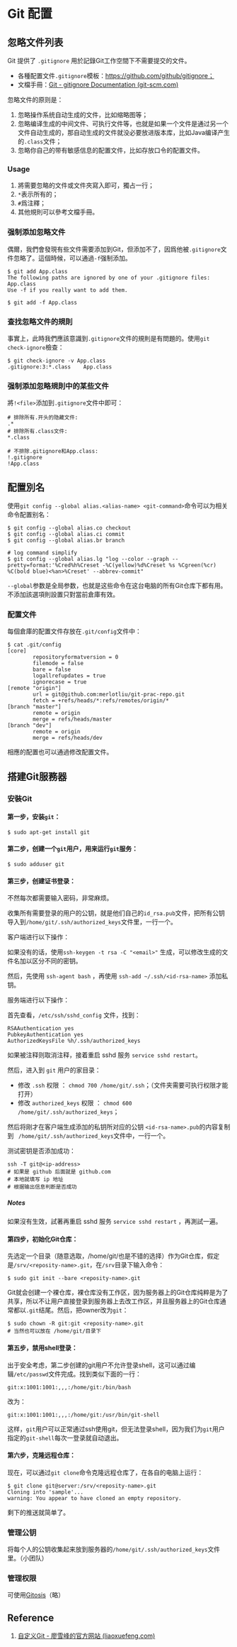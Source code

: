 # Git 配置

## 忽略文件列表

Git 提供了 `.gitignore` 用於記錄Git工作空間下不需要提交的文件。

- 各種配置文件`.gitignore`模板：https://github.com/github/gitignore；
- 文檔手冊：[Git - gitignore Documentation (git-scm.com)](https://git-scm.com/docs/gitignore)

忽略文件的原则是：

1. 忽略操作系统自动生成的文件，比如缩略图等；
2. 忽略编译生成的中间文件、可执行文件等，也就是如果一个文件是通过另一个文件自动生成的，那自动生成的文件就没必要放进版本库，比如Java编译产生的`.class`文件；
3. 忽略你自己的带有敏感信息的配置文件，比如存放口令的配置文件。

### Usage

1. 將需要忽略的文件或文件夾寫入即可，獨占一行；
2. `*`表示所有的；
3. `#`爲注釋；
4. 其他規則可以參考文檔手冊。

### 强制添加忽略文件

偶爾，我們會發現有些文件需要添加到Git，但添加不了，因爲他被`.gitignore`文件忽略了。這個時候，可以通過`-f`强制添加。

```shell
$ git add App.class
The following paths are ignored by one of your .gitignore files:
App.class
Use -f if you really want to add them.

$ git add -f App.class
```

### 查找忽略文件的規則

事實上，此時我們應該意識到`.gitignore`文件的規則是有問題的。使用`git check-ignore`檢查：

```
$ git check-ignore -v App.class
.gitignore:3:*.class	App.class
```

### 强制添加忽略規則中的某些文件

將`!<file>`添加到`.gitignore`文件中即可：

```shell
# 排除所有.开头的隐藏文件:
.*
# 排除所有.class文件:
*.class

# 不排除.gitignore和App.class:
!.gitignore
!App.class
```

## 配置別名

使用`git config --global alias.<alias-name> <git-command>`命令可以为相关命令配置别名：

```shell
$ git config --global alias.co checkout
$ git config --global alias.ci commit
$ git config --global alias.br branch

# log command simplify
$ git config --global alias.lg "log --color --graph --pretty=format:'%Cred%h%Creset -%C(yellow)%d%Creset %s %Cgreen(%cr) %C(bold blue)<%an>%Creset' --abbrev-commit"
```

`--global`参数是全局参数，也就是这些命令在这台电脑的所有Git仓库下都有用。不添加該選項則設置只對當前倉庫有效。

### 配置文件

每個倉庫的配置文件存放在`.git/config`文件中：

```shell
$ cat .git/config
[core]
        repositoryformatversion = 0
        filemode = false
        bare = false
        logallrefupdates = true
        ignorecase = true
[remote "origin"]
        url = git@github.com:merlotliu/git-prac-repo.git
        fetch = +refs/heads/*:refs/remotes/origin/*
[branch "master"]
        remote = origin
        merge = refs/heads/master
[branch "dev"]
        remote = origin
        merge = refs/heads/dev
```

相應的配置也可以通過修改配置文件。

## 搭建Git服務器

### 安裝Git

#### 第一步，安装`git`：

```
$ sudo apt-get install git
```

#### 第二步，创建一个`git`用户，用来运行`git`服务：

```
$ sudo adduser git
```

#### 第三步，创建证书登录：

不然每次都需要输入密码，非常麻烦。

收集所有需要登录的用户的公钥，就是他们自己的`id_rsa.pub`文件，把所有公钥导入到`/home/git/.ssh/authorized_keys`文件里，一行一个。



客户端进行以下操作：

如果没有的话，使用`ssh-keygen -t rsa -C "<email>"` 生成，可以修改生成的文件名加以区分不同的密钥。

然后，先使用 `ssh-agent bash` ，再使用 `ssh-add ~/.ssh/<id-rsa-name>` 添加私钥。

服务端进行以下操作：

首先查看，`/etc/ssh/sshd_config` 文件，找到：

```shell
RSAAuthentication yes
PubkeyAuthentication yes
AuthorizedKeysFile %h/.ssh/authorized_keys
```

如果被注释则取消注释，接着重启 sshd 服务 `service sshd restart`。

然后，进入到 `git` 用户的家目录：

- 修改 `.ssh` 权限 ： `chmod 700 /home/git/.ssh`；（文件夹需要可执行权限才能打开）
- 修改 `authorized_keys` 权限 ： `chmod 600 /home/git/.ssh/authorized_keys`；

然后将刚才在客户端生成添加的私钥所对应的公钥 `<id-rsa-name>.pub`的内容复制到 ` /home/git/.ssh/authorized_keys`文件中，一行一个。

测试密钥是否添加成功：

```
ssh -T git@<ip-address>
# 如果是 github 后面就是 github.com
# 本地就填写 ip 地址
# 根据输出信息判断是否成功
```

##### Notes

如果沒有生效，試著再重启 sshd 服务 `service sshd restart` ，再測試一遍。



#### 第四步，初始化Git仓库：

先选定一个目录（随意选取，/home/git/也是不错的选择）作为Git仓库，假定是`/srv/<reposity-name>.git`，在`/srv`目录下输入命令：

```
$ sudo git init --bare <reposity-name>.git
```

Git就会创建一个裸仓库，裸仓库没有工作区，因为服务器上的Git仓库纯粹是为了共享，所以不让用户直接登录到服务器上去改工作区，并且服务器上的Git仓库通常都以`.git`结尾。然后，把owner改为`git`：

```
$ sudo chown -R git:git <reposity-name>.git
# 当然也可以放在 /home/git/目录下
```

#### 第五步，禁用shell登录：

出于安全考虑，第二步创建的git用户不允许登录shell，这可以通过编辑`/etc/passwd`文件完成。找到类似下面的一行：

```
git:x:1001:1001:,,,:/home/git:/bin/bash
```

改为：

```
git:x:1001:1001:,,,:/home/git:/usr/bin/git-shell
```

这样，`git`用户可以正常通过ssh使用git，但无法登录shell，因为我们为`git`用户指定的`git-shell`每次一登录就自动退出。

#### 第六步，克隆远程仓库：

现在，可以通过`git clone`命令克隆远程仓库了，在各自的电脑上运行：

```
$ git clone git@server:/srv/<reposity-name>.git
Cloning into 'sample'...
warning: You appear to have cloned an empty repository.
```

剩下的推送就简单了。

### 管理公钥

将每个人的公钥收集起来放到服务器的`/home/git/.ssh/authorized_keys`文件里。（小团队）

### 管理权限

可使用[Gitosis](https://github.com/res0nat0r/gitosis)（略）

## Reference

1. [自定义Git - 廖雪峰的官方网站 (liaoxuefeng.com)](https://www.liaoxuefeng.com/wiki/896043488029600/900785521032192)